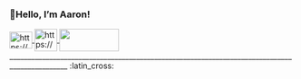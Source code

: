 <h3 align="left">👋Hello, I’m Aaron!</h3>

<a href="https://www.linkedin.com/in/aarontekle/" target="_blank">
  <img align="center" src="https://raw.githubusercontent.com/rahuldkjain/github-profile-readme-generator/master/src/images/icons/Social/linked-in-alt.svg" alt="https://www.linkedin.com/in/aarontekle/" height="30" width="40" />
</a>
<a href="https://huggingface.co/Aatekle" target="_blank">
  <img align="center" src="https://chunte-hfba.static.hf.space/images/Brand%20Logos/Hugging%20Face.png" alt="https://huggingface.co/Aatekle" height="40" width="40" />
</a>
<a href="https://www.kaggle.com/aarontekle" target="_blank">
  <img align="center" src="https://upload.wikimedia.org/wikipedia/commons/7/7c/Kaggle_logo.png" height="40" width="105" />
</a>
______________________________________________________________________________________________  
:latin_cross:
</p>
